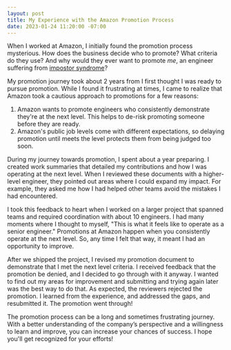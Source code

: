 ```yaml
---
layout: post
title: My Experience with the Amazon Promotion Process
date: 2023-01-24 11:20:00 -07:00
---
```


When I worked at Amazon, I initially found the promotion process mysterious. How
does the business decide who to promote? What criteria do they use? And why
would they ever want to promote *me*, an engineer suffering from [impostor
syndrome](https://www.kevinlondon.com/2015/05/27/impostor-syndrome-and-me)?

My promotion journey took about 2 years from I first thought I was ready to
pursue promotion. While I found it frustrating at times,
I came to realize that Amazon took a cautious approach to promotions for a few
reasons:

1. Amazon wants to promote engineers who consistently demonstrate they're at the
   next level. This helps to de-risk promoting someone before they are ready.
2. Amazon's public job levels come with different expectations, so delaying
   promotion until meets the level protects them from being judged too soon.

During my journey towards promotion, I spent about a year preparing.  I created
work summaries that detailed my contributions and how I was operating at the
next level. When I reviewed these documents with a higher-level engineer, they
pointed out areas where I could expand my impact. For example, they asked me how
I had helped other teams avoid the mistakes I had encountered.

I took this feedback to heart when I worked on a larger project that spanned
teams and required coordination with about 10 engineers. I had many moments
where I thought to myself, "This is what it feels like to operate as a senior
engineer." Promotions at Amazon happen when you consistently operate at
the next level. So, any time I felt that way, it meant I had an opportunity to
improve.

After we shipped the project, I revised my promotion document to demonstrate that
I met the next level criteria. I received feedback that the promotion be
denied, and I decided to go through with it anyway. I wanted to find out my
areas for improvement and submitting and trying again later was the best way to
do that. As expected, the reviewers rejected the promotion. I learned from the
experience, and addressed the gaps, and resubmitted it. The promotion went
through!

The promotion process can be a long and sometimes frustrating
journey. With a better understanding of the company’s perspective and
a willingness to learn and improve, you can increase your chances of success.
I hope you'll get recognized for your efforts!
